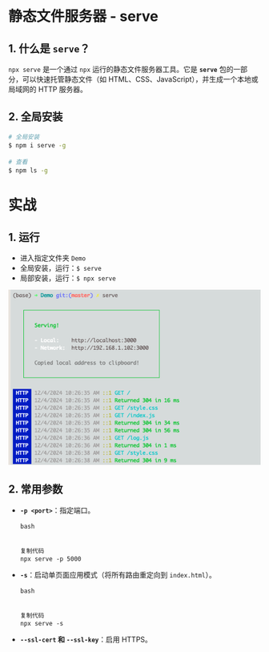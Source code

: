 

# 静态文件服务器 - serve



## 1. **什么是 `serve`？**

`npx serve` 是一个通过 `npx` 运行的静态文件服务器工具。它是 **`serve`** 包的一部分，可以快速托管静态文件（如 HTML、CSS、JavaScript），并生成一个本地或局域网的 HTTP 服务器。



## 2. 全局安装

```sh
# 全局安装
$ npm i serve -g

# 查看
$ npm ls -g
```



# 实战

## 1. 运行

* 进入指定文件夹 `Demo`
* 全局安装，运行：`$ serve`
* 局部安装，运行：`$ npx serve`

![](images/001.png)



## 2. **常用参数**

- **`-p <port>`**：指定端口。

    ```
    bash
    
    
    复制代码
    npx serve -p 5000
    ```

- **`-s`**：启动单页面应用模式（将所有路由重定向到 `index.html`）。

    ```
    bash
    
    
    复制代码
    npx serve -s
    ```

- **`--ssl-cert` 和 `--ssl-key`**：启用 HTTPS。





